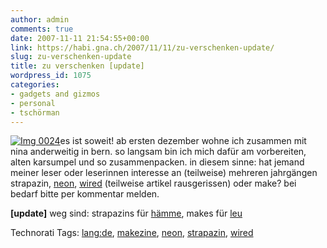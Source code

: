 ```yaml
---
author: admin
comments: true
date: 2007-11-11 21:54:55+00:00
link: https://habi.gna.ch/2007/11/11/zu-verschenken-update/
slug: zu-verschenken-update
title: zu verschenken [update]
wordpress_id: 1075
categories:
- gadgets and gizmos
- personal
- tschörman
---
```


[![Img 0024](https://habi.gna.ch/wp-content/uploads/2007/11/img-0024-tm.jpg)](https://habi.gna.ch/wp-content/uploads/2007/11/img-0024.jpg)es ist soweit! ab ersten dezember wohne ich zusammen mit nina anderweitig in bern.
so langsam bin ich mich dafür am vorbereiten, alten karsumpel und so zusammenpacken. in diesem sinne: hat jemand meiner leser oder leserinnen interesse an (teilweise) mehreren jahrgängen strapazin, [neon](http://www.neon.de/), [wired](http://www.wired.com/wired/) (teilweise artikel rausgerissen) oder make? bei bedarf bitte per kommentar melden.

**[update]** weg sind: strapazins für [hämme](http://www.spitex-bern.ch/de/heimspiel/Heimspiel_2_2007.pdf), makes für [leu](http://leumund.ch/)



Technorati Tags: [lang:de](http://www.technorati.com/tag/lang:de), [makezine](http://www.technorati.com/tag/makezine), [neon](http://www.technorati.com/tag/neon), [strapazin](http://www.technorati.com/tag/strapazin), [wired](http://www.technorati.com/tag/wired)

